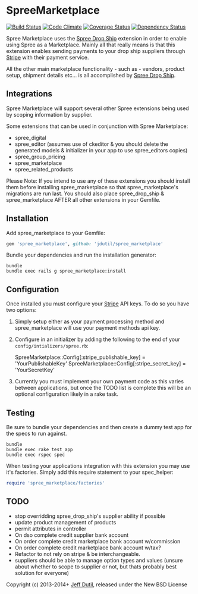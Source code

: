 SpreeMarketplace
================

[![Build Status](https://travis-ci.org/JDutil/spree_marketplace.svg?branch=master)](https://travis-ci.org/JDutil/spree_marketplace)
[![Code Climate](https://codeclimate.com/github/jdutil/spree_marketplace.png)](https://codeclimate.com/github/jdutil/spree_marketplace)
[![Coverage Status](https://coveralls.io/repos/jdutil/spree_marketplace/badge.png?branch=master)](https://coveralls.io/r/jdutil/spree_marketplace)
[![Dependency Status](https://gemnasium.com/jdutil/spree_marketplace.png?travis)](https://gemnasium.com/jdutil/spree_marketplace)

Spree Marketplace uses the [Spree Drop Ship](https://github.com/jdutil/spree_drop_ship) extension in order to enable using Spree as a Marketplace.  Mainly all that really means is that this extension enables sending payments to your drop ship suppliers through [Stripe](https://stripe.com) with their payment service.

All the other main marketplace functionality - such as - vendors, product setup, shipment details etc... is all accomplished by [Spree Drop Ship](https://github.com/jdutil/spree_drop_ship).

Integrations
------------

Spree Marketplace will support several other Spree extensions being used by scoping information by supplier.

Some extensions that can be used in conjunction with Spree Marketplace:

* spree_digital
* spree_editor (assumes use of ckeditor & you should delete the generated models & initializer in your app to use spree_editors copies)
* spree_group_pricing
* spree_marketplace
* spree_related_products

Please Note: If you intend to use any of these extensions you should install them before installing spree_marketplace so that spree_marketplace's migrations are run last.  You should also place spree_drop_ship & spree_marketplace AFTER all other extensions in your Gemfile.

Installation
------------

Add spree_marketplace to your Gemfile:

```ruby
gem 'spree_marketplace', github: 'jdutil/spree_marketplace'
```

Bundle your dependencies and run the installation generator:

```shell
bundle
bundle exec rails g spree_marketplace:install
```

Configuration
-------------

Once installed you must configure your [Stripe](https://stripe.com) API keys.  To do so you have two options:

1) Simply setup either as your payment processing method and spree_marketplace will use your payment methods api key.

2) Configure in an initializer by adding the following to the end of your `config/intializers/spree.rb`:

    SpreeMarketplace::Config[:stripe_publishable_key] = 'YourPublishableKey'
    SpreeMarketplace::Config[:stripe_secret_key] = 'YourSecretKey'

3) Currently you must implement your own payment code as this varies between applications, but once the TODO list is complete this will be an optional configuration likely in a rake task.

Testing
-------

Be sure to bundle your dependencies and then create a dummy test app for the specs to run against.

```shell
bundle
bundle exec rake test_app
bundle exec rspec spec
```

When testing your applications integration with this extension you may use it's factories.
Simply add this require statement to your spec_helper:

```ruby
require 'spree_marketplace/factories'
```

TODO
----

- stop overridding spree_drop_ship's supplier ability if possible
- update product management of products
- permit attributes in controller
- On dso complete credit supplier bank account
- On order complete credit marketplace bank account w/commission
- On order complete credit marketplace bank account w/tax?
- Refactor to not rely on stripe & be interchangeable.
- suppliers should be able to manage option types and values (unsure about whether to scope to supplier or not, but thats probably best solution for everyone)

Copyright (c) 2013-2014+ [Jeff Dutil](https://github.com/jdutil), released under the New BSD License
